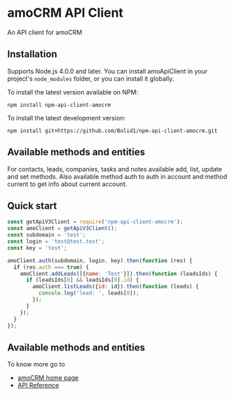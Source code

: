 amoCRM API Client
=======

An API client for amoCRM

Installation
----------------------

Supports Node.js 4.0.0 and later. You can install amoApiClient in your project's
`node_modules` folder, or you can install it globally.

To install the latest version available on NPM:

    npm install npm-api-client-amocrm

To install the latest development version:

    npm install git+https://github.com/Bolid1/npm-api-client-amocrm.git

Available methods and entities
----------------------
For contacts, leads, companies, tasks and notes available add, list, update and set methods.
Also available method auth to auth in account and method current to get info about current account.

Quick start
----------------------
```javascript
const getApiV3Client = require('npm-api-client-amocrm');
const amoClient = getApiV3Client();
const subdomain = 'test';
const login = 'test@test.test';
const key = 'test';

amoClient.auth(subdomain, login, key).then(function (res) {
  if (res.auth === true) {
    amoClient.addLeads([{name: 'Test'}]).then(function (leadsIds) {
      if (leadsIds[0] && leadsIds[0].id) {
        amoClient.listLeads({id: id}).then(function (leads) {
          console.log('lead: ', leads[0]);
        });
      }
    });
  }
});
```
Available methods and entities
----------------------
To know more go to

* [amoCRM home page](https://www.amocrm.ru)
* [API Reference](https://developers.amocrm.ru/)

